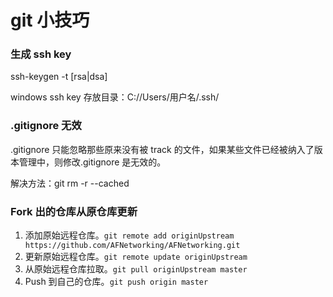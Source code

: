 # git 小技巧

### 生成 ssh key

ssh-keygen -t [rsa|dsa]

windows ssh key 存放目录：C://Users/用户名/.ssh/

### .gitignore 无效

.gitignore 只能忽略那些原来没有被 track 的文件，如果某些文件已经被纳入了版本管理中，则修改.gitignore 是无效的。

解决方法：git rm -r --cached

### Fork 出的仓库从原仓库更新

1. 添加原始远程仓库。`git remote add originUpstream https://github.com/AFNetworking/AFNetworking.git`
2. 更新原始远程仓库。`git remote update originUpstream`
3. 从原始远程仓库拉取。`git pull originUpstream master`
4. Push 到自己的仓库。`git push origin master`
